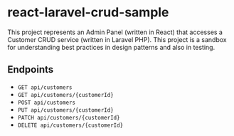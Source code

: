 # react-laravel-crud-sample
This project represents an Admin Panel (written in React) that accesses a Customer CRUD service (written in Laravel PHP).  This project is a sandbox for understanding best practices in design patterns and also in testing.

## Endpoints

* `GET api/customers`
* `GET api/customers/{customerId}`
* `POST api/customers`
* `PUT api/customers/{customerId}`
* `PATCH api/customers/{customerId}`
* `DELETE api/customers/{customerId}`

